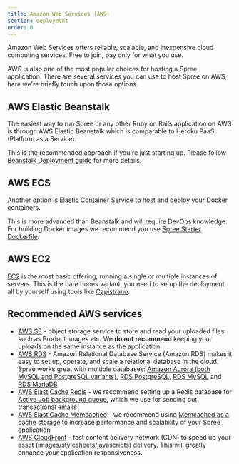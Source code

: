 ```yaml
---
title: Amazon Web Services (AWS)
section: deployment
order: 0
---
```


Amazon Web Services offers reliable, scalable, and inexpensive cloud computing services. Free to join, pay only for what you use.

AWS is also one of the most popular choices for hosting a Spree application. There are several services you can use to host Spree on AWS, here we're briefly touch upon those options.

## AWS Elastic Beanstalk

The easiest way to run Spree or any other Ruby on Rails application on AWS is through AWS Elastic Beanstalk which is comparable to Heroku PaaS (Platform as a Service).

This is the recommended approach if you're just starting up. Please follow [Beanstalk Deployment guide](https://docs.aws.amazon.com/elasticbeanstalk/latest/dg/ruby-rails-tutorial.html) for more details.

## AWS ECS

Another option is [Elastic Container Service](https://docs.aws.amazon.com/AmazonECS/latest/developerguide/Welcome.html) to host and deploy your Docker containers. 

This is more advanced than Beanstalk and will require DevOps knowledge. For building Docker images we recommend you use [Spree Starter Dockerfile](https://github.com/spree/spree_starter/blob/main/Dockerfile.production).

## AWS EC2

[EC2](https://aws.amazon.com/ec2/) is the most basic offering, running a single or multiple instances of servers. This is the bare bones variant, you need to setup the deployment all by yourself using tools like [Capistrano](https://capistranorb.com/).

## Recommended AWS services

* [AWS S3](https://aws.amazon.com/s3/) - object storage service to store and read your uploaded files such as Product images etc. We **do not recommend** keeping your uploads on the same instance as the application.
* [AWS RDS](https://aws.amazon.com/rds/) - Amazon Relational Database Service (Amazon RDS) makes it easy to set up, operate, and scale a relational database in the cloud. Spree works great with multiple databases: [Amazon Aurora (both MySQL and PostgreSQL variants)](https://aws.amazon.com/rds/aurora/), [RDS PostgreSQL](https://aws.amazon.com/rds/postgresql/), [RDS MySQL](https://aws.amazon.com/rds/mysql/) and [RDS MariaDB](https://aws.amazon.com/rds/mariadb/)
* [AWS ElastiCache Redis](https://aws.amazon.com/elasticache/redis/?nc=sn&loc=2&dn=1) - we recommend setting up a Redis database for [Active Job background queue](https://guides.rubyonrails.org/active_job_basics.html), which we use for sending out transactional emails
* [AWS ElastiCache Memcached](https://aws.amazon.com/elasticache/memcached/?nc=sn&loc=2&dn=1) - we recommend using [Memcached as a cache storage](https://guides.rubyonrails.org/caching_with_rails.html) to increase performance and scalability of your Spree application
* [AWS CloudFront](https://aws.amazon.com/cloudfront/) - fast content delivery network (CDN) to speed up your asset (images/stylesheets/javascripts) delivery. This will greatly enhance your application responsiveness.
